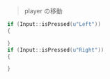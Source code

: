 
> player の移動


```cpp
if (Input::isPressed(u"Left"))
{

}
if (Input::isPressed(u"Right"))
{

}
```
